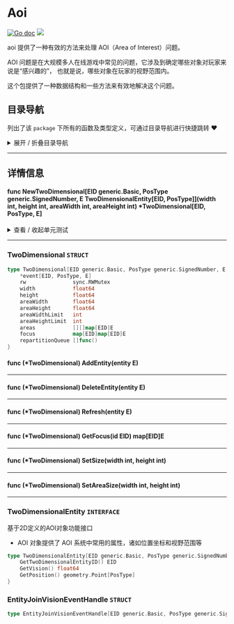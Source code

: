 # Aoi

[![Go doc](https://img.shields.io/badge/go.dev-reference-brightgreen?logo=go&logoColor=white&style=flat)](https://pkg.go.dev/github.com/kercylan98/minotaur)
![](https://img.shields.io/badge/Email-kercylan@gmail.com-green.svg?style=flat)

aoi 提供了一种有效的方法来处理 AOI（Area of Interest）问题。

AOI 问题是在大规模多人在线游戏中常见的问题，它涉及到确定哪些对象对玩家来说是“感兴趣的”，
也就是说，哪些对象在玩家的视野范围内。

这个包提供了一种数据结构和一些方法来有效地解决这个问题。


## 目录导航
列出了该 `package` 下所有的函数及类型定义，可通过目录导航进行快捷跳转 ❤️
<details>
<summary>展开 / 折叠目录导航</summary>


> 包级函数定义

|函数名称|描述
|:--|:--
|[NewTwoDimensional](#NewTwoDimensional)|暂无描述...


> 类型定义

|类型|名称|描述
|:--|:--|:--
|`STRUCT`|[TwoDimensional](#struct_TwoDimensional)|暂无描述...
|`INTERFACE`|[TwoDimensionalEntity](#struct_TwoDimensionalEntity)|基于2D定义的AOI对象功能接口
|`STRUCT`|[EntityJoinVisionEventHandle](#struct_EntityJoinVisionEventHandle)|暂无描述...

</details>


***
## 详情信息
#### func NewTwoDimensional\[EID generic.Basic, PosType generic.SignedNumber, E TwoDimensionalEntity[EID, PosType]\](width int, height int, areaWidth int, areaHeight int) *TwoDimensional[EID, PosType, E]
<span id="NewTwoDimensional"></span>

<details>
<summary>查看 / 收起单元测试</summary>


```go

func TestNewTwoDimensional(t *testing.T) {
	aoiTW := aoi.NewTwoDimensional[int64, float64, *Ent](10000, 10000, 100, 100)
	start := time.Now()
	for i := 0; i < 50000; i++ {
		aoiTW.AddEntity(&Ent{guid: int64(i), pos: geometry.NewPoint[float64](float64(random.Int64(0, 10000)), float64(random.Int64(0, 10000))), vision: 200})
	}
	fmt.Println("添加耗时：", time.Since(start))
	start = time.Now()
	aoiTW.SetSize(10100, 10100)
	fmt.Println("重设大小耗时：", time.Since(start))
}

```


</details>


***
<span id="struct_TwoDimensional"></span>
### TwoDimensional `STRUCT`

```go
type TwoDimensional[EID generic.Basic, PosType generic.SignedNumber, E TwoDimensionalEntity[EID, PosType]] struct {
	*event[EID, PosType, E]
	rw               sync.RWMutex
	width            float64
	height           float64
	areaWidth        float64
	areaHeight       float64
	areaWidthLimit   int
	areaHeightLimit  int
	areas            [][]map[EID]E
	focus            map[EID]map[EID]E
	repartitionQueue []func()
}
```
<span id="struct_TwoDimensional_AddEntity"></span>

#### func (*TwoDimensional) AddEntity(entity E)

***
<span id="struct_TwoDimensional_DeleteEntity"></span>

#### func (*TwoDimensional) DeleteEntity(entity E)

***
<span id="struct_TwoDimensional_Refresh"></span>

#### func (*TwoDimensional) Refresh(entity E)

***
<span id="struct_TwoDimensional_GetFocus"></span>

#### func (*TwoDimensional) GetFocus(id EID)  map[EID]E

***
<span id="struct_TwoDimensional_SetSize"></span>

#### func (*TwoDimensional) SetSize(width int, height int)

***
<span id="struct_TwoDimensional_SetAreaSize"></span>

#### func (*TwoDimensional) SetAreaSize(width int, height int)

***
<span id="struct_TwoDimensionalEntity"></span>
### TwoDimensionalEntity `INTERFACE`
基于2D定义的AOI对象功能接口
  - AOI 对象提供了 AOI 系统中常用的属性，诸如位置坐标和视野范围等
```go
type TwoDimensionalEntity[EID generic.Basic, PosType generic.SignedNumber] interface {
	GetTwoDimensionalEntityID() EID
	GetVision() float64
	GetPosition() geometry.Point[PosType]
}
```
<span id="struct_EntityJoinVisionEventHandle"></span>
### EntityJoinVisionEventHandle `STRUCT`

```go
type EntityJoinVisionEventHandle[EID generic.Basic, PosType generic.SignedNumber, E TwoDimensionalEntity[EID, PosType]] func(entity E)
```
